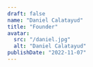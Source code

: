 ```yaml
---
draft: false
name: "Daniel Calatayud"
title: "Founder"
avatar:
  src: "/daniel.jpg"
  alt: "Daniel Calatayud"
publishDate: "2022-11-07"
---
```

